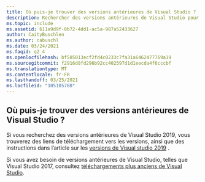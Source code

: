 ```yaml
---
title: Où puis-je trouver des versions antérieures de Visual Studio ?
description: Rechercher des versions antérieures de Visual Studio pour le téléchargement
ms.topic: include
ms.assetid: 611a9d9f-0b72-4dd1-ac5a-987a52433627
author: CaityBuschlen
ms.author: cabuschl
ms.date: 03/24/2021
ms.faqid: q2_4
ms.openlocfilehash: bf585013ecf2fd4c0233c7fa31a6462477769a19
ms.sourcegitcommit: f2916d8fd296b92cc402597d1d1eecda4f6cccbf
ms.translationtype: MT
ms.contentlocale: fr-FR
ms.lasthandoff: 03/25/2021
ms.locfileid: "105105780"
---
```

## <a name="where-can-i-find-older-versions-of-visual-studio"></a>Où puis-je trouver des versions antérieures de Visual Studio ? 

Si vous recherchez des versions antérieures de Visual Studio 2019, vous trouverez des liens de téléchargement vers les versions, ainsi que des instructions dans l’article sur les [versions de Visual studio 2019](https://docs.microsoft.com/visualstudio/releases/2019/history?branch=updates%2Fhistory) .

Si vous avez besoin de versions antérieures de Visual Studio, telles que Visual Studio 2017, consultez [téléchargements plus anciens de Visual Studio](https://visualstudio.microsoft.com/vs/older-downloads/).